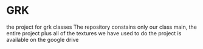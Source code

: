 # GRK
the project for grk classes
The repository constains only our class main, the entire project plus all of the textures we have used to do the project is available on the google drive
